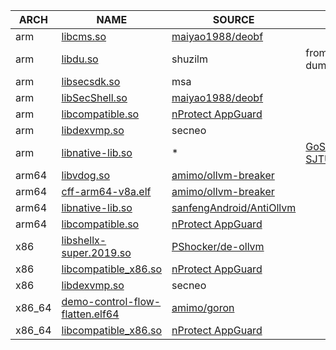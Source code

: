 | ARCH | NAME | SOURCE | DESC |
| ---- | ---- | ------ | ---- |
| arm | [libcms.so](arm/libcms.so) | [maiyao1988/deobf](https://github.com/maiyao1988/deobf/blob/master/tests/bin/libcms.so) |  |
| arm | [libdu.so](arm/libdu.so) | shuzilm | from memory dump|
| arm | [libsecsdk.so](arm/libsecsdk.so) | msa |  |
| arm | [libSecShell.so](arm/libSecShell.so) | [maiyao1988/deobf](https://github.com/maiyao1988/deobf/blob/master/tests/bin/libSecShell.so) | | 
| arm | [libcompatible.so](arm/libcompatible.so) | [nProtect AppGuard](https://appguard.nprotect.com/) | |
| arm | [libdexvmp.so](arm/libdexvmp.so) | secneo | |
| arm | [libnative-lib.so](arm/libnative-lib.so) | * | [GoSSIP-SJTU/Armariris](https://github.com/GoSSIP-SJTU/Armariris) |
| arm64 | [libvdog.so](arm64/libvdog.so) | [amimo/ollvm-breaker](https://github.com/amimo/ollvm-breaker/blob/master/tests/libvdog.so) | |
| arm64 | [cff-arm64-v8a.elf](arm64/cff-arm64-v8a.elf) | [amimo/ollvm-breaker](https://github.com/amimo/ollvm-breaker/blob/master/tests/cff-arm64-v8a.elf) | |
| arm64 | [libnative-lib.so](arm64/libnative-lib.so) | [sanfengAndroid/AntiOllvm](https://github.com/sanfengAndroid/AntiOllvm/blob/main/Arm64Test/kanxueOllvm/bin/libnative-lib.so) |  |
| arm64 | [libcompatible.so](arm64/libcompatible.so) | [nProtect AppGuard](https://appguard.nprotect.com/) | |
| x86 | [libshellx-super.2019.so](x86/libshellx-super.2019.so) | [PShocker/de-ollvm](https://github.com/PShocker/de-ollvm/blob/main/sample/libshellx-super.2019.so) | |
| x86 | [libcompatible_x86.so](x86/libcompatible_x86.so) | [nProtect AppGuard](https://appguard.nprotect.com/) | |
| x86 | [libdexvmp.so](x86/libdexvmp.so) | secneo | |
| x86_64 |  [demo-control-flow-flatten.elf64](x86_64/demo-control-flow-flatten.elf64) | [amimo/goron](https://github.com/amimo/goron/blob/master/examples/demo-control-flow-flatten.elf64) | |
| x86_64 | [libcompatible_x86.so](x86_64/libcompatible_x86.so) | [nProtect AppGuard](https://appguard.nprotect.com/) | |